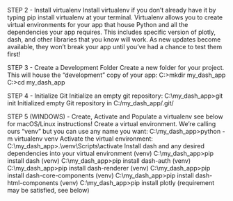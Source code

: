 STEP 2 - Install virtualenv
Install virtualenv if you don’t already have it by typing pip install virtualenv at your terminal. Virtualenv allows you to create virtual environments for your app that house Python and all the dependencies your app requires. This includes specific version of plotly, dash, and other libraries that you know will work. 
As new updates become available, they won’t break your app until you’ve had a chance to test them first!


STEP 3 - Create a Development Folder
Create a new folder for your project. This will house the “development” copy of your app:
C:\>mkdir my_dash_app
C:\>cd my_dash_app


STEP 4 - Initialize Git
Initialize an empty git repository:
C:\my_dash_app>git init
Initialized empty Git repository in C:/my_dash_app/.git/

STEP 5 (WINDOWS) - Create, Activate and Populate a virtualenv
see below for macOS/Linux instructions!
Create a virtual environment. We’re calling ours “venv” but you can use any name you want:
C:\my_dash_app>python -m virtualenv venv
Activate the virtual environment:
C:\my_dash_app>.\venv\Scripts\activate 
Install dash and any desired dependencies into your virtual environment
(venv) C:\my_dash_app>pip install dash
(venv) C:\my_dash_app>pip install dash-auth
(venv) C:\my_dash_app>pip install dash-renderer
(venv) C:\my_dash_app>pip install dash-core-components
(venv) C:\my_dash_app>pip install dash-html-components
(venv) C:\my_dash_app>pip install plotly (requirement may be satisfied, see below)
